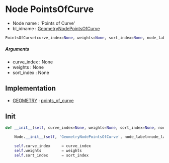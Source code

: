 # Node PointsOfCurve

- Node name : 'Points of Curve'
- bl_idname : [GeometryNodePointsOfCurve](https://docs.blender.org/api/current/bpy.types.GeometryNodePointsOfCurve.html)


``` python
PointsOfCurve(curve_index=None, weights=None, sort_index=None, node_label=None, node_color=None)
```
##### Arguments

- curve_index : None
- weights : None
- sort_index : None

## Implementation

- [GEOMETRY](/docs/GeoNodes/socket_GEOMETRY.md) : [points_of_curve](/docs/GeoNodes/socket_GEOMETRY.md#points_of_curve)

## Init

``` python
def __init__(self, curve_index=None, weights=None, sort_index=None, node_label=None, node_color=None):

    Node.__init__(self, 'GeometryNodePointsOfCurve', node_label=node_label, node_color=node_color)

    self.curve_index     = curve_index
    self.weights         = weights
    self.sort_index      = sort_index
```
